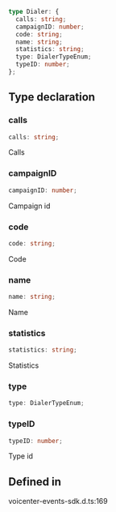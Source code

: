 ```ts
type Dialer: {
  calls: string;
  campaignID: number;
  code: string;
  name: string;
  statistics: string;
  type: DialerTypeEnum;
  typeID: number;
};
```

## Type declaration

### calls

```ts
calls: string;
```

Calls

### campaignID

```ts
campaignID: number;
```

Campaign id

### code

```ts
code: string;
```

Code

### name

```ts
name: string;
```

Name

### statistics

```ts
statistics: string;
```

Statistics

### type

```ts
type: DialerTypeEnum;
```

### typeID

```ts
typeID: number;
```

Type id

## Defined in

voicenter-events-sdk.d.ts:169
